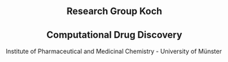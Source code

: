 <h2 align = "center">Research Group Koch  </h2>
<h2 align = "center">Computational Drug Discovery</h2>

Institute of Pharmaceutical and Medicinal Chemistry - University of Münster 
